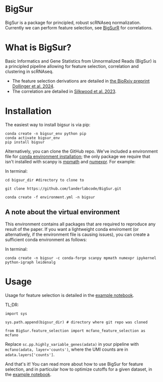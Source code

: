 # BigSur
BigSur is a package for principled, robust scRNAseq normalization. Currently we can perform feature selection, see [BigSurR](https://github.com/landerlabcode/BigSurR) for correlations.

# What is BigSur?
Basic Informatics and Gene Statistics from Unnormalized Reads (BigSur) is a principled pipeline allowing for feature selection, correlation and clustering in scRNAseq.
* The feature selection derivations are detailed in [the BioRxiv preprint Dollinger et al. 2024](https://www.biorxiv.org/content/10.1101/2024.10.11.617709v1).
* The correlation are detailed in [Silkwood et al. 2023](https://doi.org/10.1186/s12859-024-05926-z).


# Installation
The easiest way to install bigsur is via pip:

    conda create -n bigsur_env python pip
    conda activate bigsur_env
    pip install bigsur

Alternatively, you can clone the GitHub repo. We've included a environment file for [conda environment installation](https://docs.conda.io/projects/conda/en/latest/user-guide/tasks/manage-environments.html#building-identical-conda-environments); the only package we require that isn't installed with scanpy is [mpmath](https://github.com/mpmath/mpmath) and [numexpr](https://github.com/pydata/numexpr). For example:

In terminal:

    cd bigsur_dir #directory to clone to

    git clone https://github.com/landerlabcode/BigSur.git

    conda create -f environment.yml -n bigsur

## A note about the virtual environment
This environment contains all packages that are required to reproduce any result of the paper. If you want a lightweight conda enviroment (or alternatively, if the environment file is causing issues), you can create a sufficient conda environment as follows:

In terminal:

    conda create -n bigsur -c conda-forge scanpy mpmath numexpr ipykernel python-igraph leidenalg

# Usage
Usage for feature selection is detailed in the [example notebook](https://github.com/landerlabcode/BigSur/blob/main/feature_selection_example_usage.ipynb). 

TL;DR:

    import sys
    
    sys.path.append(bigsur_dir) # directory where git repo was cloned
    
    from BigSur.feature_selection import mcfano_feature_selection as mcfano

Replace <code>sc.pp.highly_variable_genes(adata)</code> in your pipeline with <code>mcfano(adata, layer='counts')</code>, where the UMI counts are in <code>adata.layers['counts']</code>.

And that's it! You can read more about how to use BigSur for feature selection, and in particular how to optimize cutoffs for a given dataset, in the [example notebook](https://github.com/landerlabcode/BigSur/blob/main/feature_selection_example_usage.ipynb). 

